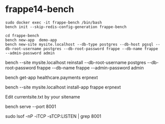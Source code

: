 # frappe14-bench


```shell
sudo docker exec -it frappe-bench /bin/bash
bench init --skip-redis-config-generation frappe-bench

cd frappe-bench
bench new-app  demo-app
bench new-site mysite.localhost --db-type postgres --db-host pgsql --db-root-username postgres --db-root-password frappe --db-name frappe   --admin-password admin 

```

bench --site mysite.localhost  reinstall  --db-root-username postgres --db-root-password frappe --db-name frappe   --admin-password admin 



bench get-app healthcare.payments erpnext

bench --site mysite.localhost install-app frappe erpnext

Edit  currentsite.txt by your sitename

bench serve  --port 8001

sudo lsof -nP -iTCP -sTCP:LISTEN | grep 8001
